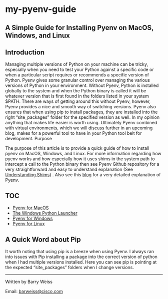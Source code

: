 # my-pyenv-guide

## A Simple Guide for Installing Pyenv on MacOS, Windows, and Linux

## Introduction
Managing multiple versions of Python on your machine can be tricky, especially when you need to test your Python against a specific code or when a particular script requires or recommends a specific version of Python. Pyenv gives some granular control over managing the various versions of Python in your environment. Without Pyenv, Python is installed globally to the system and when the Python binary is called it will be whatever version that is first found in the folders listed in your system $PATH. There are ways of getting around this without Pyenv, however, Pyenv provides a nice and smooth way of switching versions. Pyenv also ensures that when using pip to install packages, they are installed into the right “site_packages” folder for the specified version as well. In my opinion anything that makes life easier is worth using. Ultimately Pyenv combined with virtual environments, which we will discuss further in an upcoming blog, makes for a powerful tool to have in your Python tool belt for development.
Purpose

The purpose of this article is to provide a quick guide of how to install pyenv on MacOS, Windows, and Linux. For more information regarding how pyenv works and how especially how it uses shims in the system path to intercept a call to the Python binary then see Pyenv Github repository for a very straightforward and easy to understand explanation (See [Understanding Shims](https://github.com/pyenv/pyenv#understanding-shims)) . Also see this [blog](https://mungingdata.com/python/how-pyenv-works-shims/) for a very detailed explanation of Pyenv.

## TOC
- [Pyenv for MacOS](pyenv-for-macos.md)
- [The Windows Python Launcher](windows-python-launcher.md)
- [Pyenv for Windows](pyenv-for-windows.md)
- [Pyenv for Linux](pyenv-for-linux.md)

## A Quick Word about Pip
It worth noting that using pip is a breeze when using Pyenv. I always ran into issues with Pip installing a package into the correct version of python when I had multiple versions installed. Here you can see pip is pointing at the expected “site_packages” folders when I change versions.

---
Written by Barry Weiss

Email: [barweiss@cisco.com](mailto:barweiss@cisco.com)